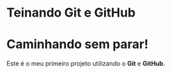 # Teinando Git e GitHub
# Caminhando sem parar!

Este é o meu primeiro projeto utilizando o **Git** e **GitHub**.
